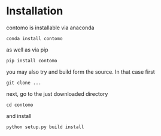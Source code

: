 # Installation
contomo is installable via anaconda 

```
conda install contomo
```

as well as via pip

```
pip install contomo
```

you may also try and build form the source. In that case first

```
git clone ...
```

next, go to the just downloaded directory

``` 
cd contomo 
```

and install

```
python setup.py build install
```

